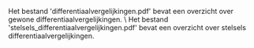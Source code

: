 Het bestand 'differentiaalvergelijkingen.pdf' bevat een overzicht over gewone differentiaalvergelijkingen. \\
Het bestand 'stelsels_differentiaalvergelijkingen.pdf' bevat een overzicht over stelsels differentiaalvergelijkingen.
